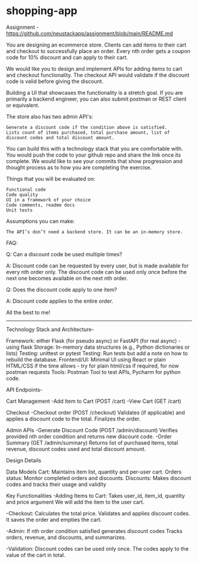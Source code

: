 # shopping-app

Assignment - https://github.com/neustackapp/assignment/blob/main/README.md

You are designing an ecommerce store. Clients can add items to their cart and checkout to successfully place an order. Every nth order gets a coupon code for 10% discount and can apply to their cart.

We would like you to design and implement APIs for adding items to cart and checkout functionality. The checkout API would validate if the discount code is valid before giving the discount.

Building a UI that showcases the functionality is a stretch goal. If you are primarily a backend engineer, you can also submit postman or REST client or equivalent.

The store also has two admin API's:

    Generate a discount code if the condition above is satisfied.
    Lists count of items purchased, total purchase amount, list of discount codes and total discount amount.

You can build this with a technology stack that you are comfortable with. You would push the code to your github repo and share the link once its complete. We would like to see your commits that show progression and thought process as to how you are completing the exercise.

Things that you will be evaluated on:

    Functional code
    Code quality
    UI in a framework of your choice
    Code comments, readme docs
    Unit tests

Assumptions you can make:

    The API’s don’t need a backend store. It can be an in-memory store.

FAQ:

Q: Can a discount code be used multiple times?

A: Discount code can be requested by every user, but is made available for every nth order only. The discount code can be used only once before the next one becomes available on the next nth order.

Q: Does the discount code apply to one item?

A: Discount code applies to the entire order.

All the best to me!

**************************************************************************************************************************************************************

Technology Stack and Architecture-

Framework: either Flask (for pseudo async) or FastAPI (for real async) - using flask
Storage: In-memory data structures (e.g., Python dictionaries or lists)
Testing: unittest or pytest
Testing: Run tests but add a note on how to rebuild the database.
Frontend/UI: Minimal UI using React or plain HTML/CSS if the time allows - try for plain html/css if required, for now postman requests
Tools: Postman Tool to test APIs, Pycharm for python code.


API Endpoints-

Cart Management
-Add Item to Cart (POST /cart)
-View Cart (GET /cart)

Checkout
-Checkout order (POST /checkout)
Validates (if applicable) and applies a discount code to the total.
Finalizes the order.

Admin APIs
-Generate Discount Code (POST /admin/discount)
Verifies provided nth order condition and returns new discount code.
-Order Summary (GET /admin/summary)
Returns list of purchased items, total revenue, discount codes used and total discount amount.


Design Details

Data Models
Cart: Maintains item list, quantity and per-user cart.
Orders status: Monitor completed orders and discounts.
Discounts: Makes discount codes and tracks their usage and validity


Key Functionalities
-Adding Items to Cart:
Takes user_id, item_id, quantity and price argument
We will add the item to the user cart.

-Checkout:
Calculates the total price.
Validates and applies discount codes.
It saves the order and empties the cart.

-Admin:
If nth order condition satisfied generates discount codes
Tracks orders, revenue, and discounts, and summarizes.

-Validation:
Discount codes can be used only once.
The codes apply to the value of the cart in total.
